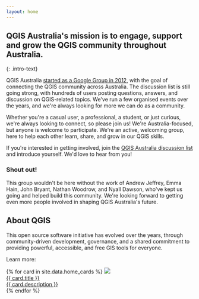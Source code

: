 ```yaml
---
layout: home
---
```


## QGIS Australia's mission is to engage, support and grow the QGIS community throughout Australia.
{: .intro-text}

QGIS Australia <a href="https://groups.google.com/g/australian-qgis-user-group/c/KqidzAkCamw" target="_blank">started as a Google Group in 2012</a>, with the goal of connecting the QGIS community across Australia. The discussion list is still going strong, with hundreds of users posting questions, answers, and discussion on QGIS-related topics. We've run a few organised events over the years, and we're always looking for more we can do as a community.

Whether you're a casual user, a professional, a student, or just curious, we're always looking to connect, so please join us! We're Australia-focused, but anyone is welcome to participate. We're an active, welcoming group, here to help each other learn, share, and grow in our QGIS skills.

If you're interested in getting involved, join the <a href="https://groups.google.com/g/australian-qgis-user-group" target="_blank">QGIS Australia discussion list</a> and introduce yourself. We'd love to hear from you!

<div class="feature">
<h3>Shout out!</h3>
<p>This group wouldn't be here without the work of Andrew Jeffrey, Emma Hain, John Bryant, Nathan Woodrow, and Nyall Dawson, who've kept us going and helped build this community. We're looking forward to getting even more people involved in shaping QGIS Australia's future. </p></div>

<!-- If you're thinking about starting a QGIS group in your own country, we'd love to help you get started! -->

<div>
<h2>About QGIS</h2>
<p>This open source software initiative has evolved over the years, through community-driven development, governance, and a shared commitment to providing powerful, accessible, and free GIS tools for everyone.</p>
<p>Learn more:</p>
    <div class="resource-grid">
        <div class="grid grid-cols-3">
    {% for card in site.data.home_cards %}
            <a class="resource-card" target="_blank" href="{{ card.link }}">
              <img src="/assets/img/home/{{ card.thumbnail }}" />
              <div class="resource-card-text">
                <div class="resource-title">{{ card.title }}</div>
                <div class="resource-desc">{{ card.description }}</div>
              </div>
            </a>
    {% endfor %}
        </div>
    </div>
  </div>
